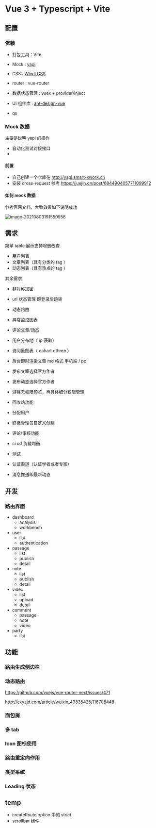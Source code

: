 # Vue 3 + Typescript + Vite









## 配置



### 依赖

* 打包工具：Vite
* Mock : [yapi](https://github.com/YMFE/yapi)
* CSS : [Windi CSS](https://windicss.org/)
* router : vue-router
* 数据状态管理 : vuex + provider/inject
* UI 组件库 :  [ant-design-vue](https://2x.antdv.com/docs/vue/getting-started-cn)



* qs









### Mock 数据

主要是说明 yapi 的操作



* 自动化测试对接接口
* 



#### 前置
* 自己创建一个仓库在 http://yapi.smart-xwork.cn
* 安装 cross-request 参考 https://juejin.cn/post/6844904057711099912

#### 如何 mock 数据

参考官网文档，大致效果如下说明成功

![image-20210803191550956](http://120.27.242.14:9900/uploads/upload_79c25ee78678858ab8db1eeef22f495a.png)



## 需求



简单 table 展示支持增删改查

* 用户列表
* 文章列表（具有分类的 tag ）
* 动态列表（具有热点的 tag ）

其余需求

* 非对称加密
* url 状态管理 即登录后跳转
* 动态路由

* 异常监控图表
* 评论文章/动态
* 用户分布地（ ip 获取）
* 访问量图表（ echart dthree ）
* 后台即时渲染文章 md 格式 手机端 / pc
* 发布文章选择官方作者
* 发布动态选择官方作者
* 游客无权限预览，再具体细分权限管理
* 回收站功能
* 分配用户
* 终极管理员自定义创建
* 评论/审核功能
* ci cd 负载均衡
* 测试
* 认证渠道（认证学者或者专家）
* 消息推送即最新动态









## 开发





### 路由界面

* dashboard
  * analysis
  * workbench
* user
  * list
  * authentication
* passage
  * list
  * publish
  * detail
* note
  * list
  * publish
  * detail
* video
  * list
  * upload
  * detail
* comment
  * passage
  * note
  * video
* party
  * list





## 功能





### 路由生成侧边栏







### 动态路由



https://github.com/vuejs/vue-router-next/issues/471

http://cxyzjd.com/article/weixin_43835425/116708448



### 面包屑



### 多 tab 



### Icon 图标使用





### 路由重定向作用







### 类型系统







### Loading 状态



## temp



* createRoute option 中的 strict
* scrollbar 组件

